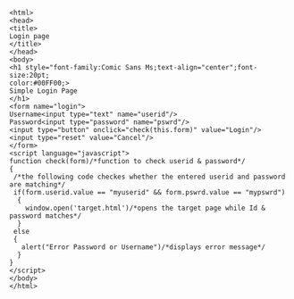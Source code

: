 

    <html>
    <head>
    <title>
    Login page
    </title>
    </head>
    <body>
    <h1 style="font-family:Comic Sans Ms;text-align="center";font-size:20pt;
    color:#00FF00;>
    Simple Login Page
    </h1>
    <form name="login">
    Username<input type="text" name="userid"/>
    Password<input type="password" name="pswrd"/>
    <input type="button" onclick="check(this.form)" value="Login"/>
    <input type="reset" value="Cancel"/>
    </form>
    <script language="javascript">
    function check(form)/*function to check userid & password*/
    {
     /*the following code checkes whether the entered userid and password are matching*/
     if(form.userid.value == "myuserid" && form.pswrd.value == "mypswrd")
      {
        window.open('target.html')/*opens the target page while Id & password matches*/
      }
     else
     {
       alert("Error Password or Username")/*displays error message*/
      }
    }
    </script>
    </body>
    </html>

